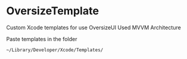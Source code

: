 # OversizeTemplate

Custom Xcode templates for use OversizeUI
Used MVVM Architecture

Paste templates in the folder
```
~/Library/Developer/Xcode/Templates/
```
